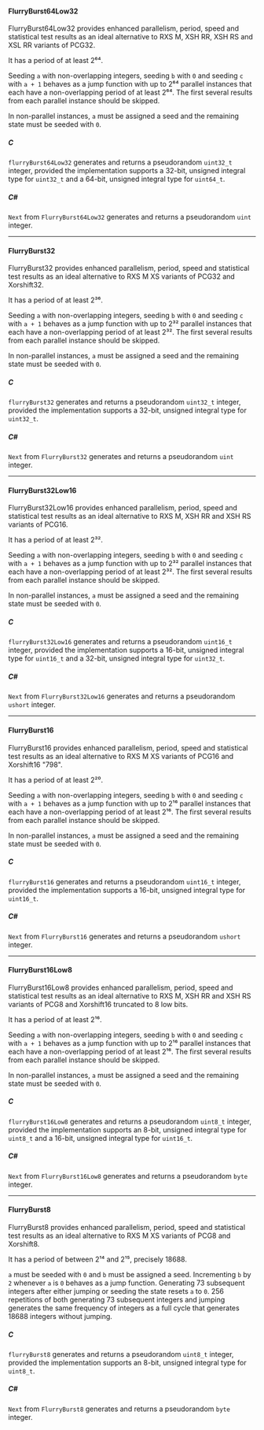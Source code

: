 #### FlurryBurst64Low32

FlurryBurst64Low32 provides enhanced parallelism, period, speed and statistical test results as an ideal alternative to RXS M, XSH RR, XSH RS and XSL RR variants of PCG32.

It has a period of at least 2⁶⁴.

Seeding `a` with non-overlapping integers, seeding `b` with `0` and seeding `c` with `a + 1` behaves as a jump function with up to 2⁶⁴ parallel instances that each have a non-overlapping period of at least 2⁶⁴. The first several results from each parallel instance should be skipped.

In non-parallel instances, `a` must be assigned a seed and the remaining state must be seeded with `0`.

##### C

`flurryBurst64Low32` generates and returns a pseudorandom `uint32_t` integer, provided the implementation supports a 32-bit, unsigned integral type for `uint32_t` and a 64-bit, unsigned integral type for `uint64_t`.

##### C#

`Next` from `FlurryBurst64Low32` generates and returns a pseudorandom `uint` integer.

---

#### FlurryBurst32

FlurryBurst32 provides enhanced parallelism, period, speed and statistical test results as an ideal alternative to RXS M XS variants of PCG32 and Xorshift32.

It has a period of at least 2³⁶.

Seeding `a` with non-overlapping integers, seeding `b` with `0` and seeding `c` with `a + 1` behaves as a jump function with up to 2³² parallel instances that each have a non-overlapping period of at least 2³². The first several results from each parallel instance should be skipped.

In non-parallel instances, `a` must be assigned a seed and the remaining state must be seeded with `0`.

##### C

`flurryBurst32` generates and returns a pseudorandom `uint32_t` integer, provided the implementation supports a 32-bit, unsigned integral type for `uint32_t`.

##### C#

`Next` from `FlurryBurst32` generates and returns a pseudorandom `uint` integer.

---

#### FlurryBurst32Low16

FlurryBurst32Low16 provides enhanced parallelism, period, speed and statistical test results as an ideal alternative to RXS M, XSH RR and XSH RS variants of PCG16.

It has a period of at least 2³².

Seeding `a` with non-overlapping integers, seeding `b` with `0` and seeding `c` with `a + 1` behaves as a jump function with up to 2³² parallel instances that each have a non-overlapping period of at least 2³². The first several results from each parallel instance should be skipped.

In non-parallel instances, `a` must be assigned a seed and the remaining state must be seeded with `0`.

##### C

`flurryBurst32Low16` generates and returns a pseudorandom `uint16_t` integer, provided the implementation supports a 16-bit, unsigned integral type for `uint16_t` and a 32-bit, unsigned integral type for `uint32_t`.

##### C#

`Next` from `FlurryBurst32Low16` generates and returns a pseudorandom `ushort` integer.

---

#### FlurryBurst16

FlurryBurst16 provides enhanced parallelism, period, speed and statistical test results as an ideal alternative to RXS M XS variants of PCG16 and Xorshift16 "798".

It has a period of at least 2²⁰.

Seeding `a` with non-overlapping integers, seeding `b` with `0` and seeding `c` with `a + 1` behaves as a jump function with up to 2¹⁶ parallel instances that each have a non-overlapping period of at least 2¹⁶. The first several results from each parallel instance should be skipped.

In non-parallel instances, `a` must be assigned a seed and the remaining state must be seeded with `0`.

##### C

`flurryBurst16` generates and returns a pseudorandom `uint16_t` integer, provided the implementation supports a 16-bit, unsigned integral type for `uint16_t`.

##### C#

`Next` from `FlurryBurst16` generates and returns a pseudorandom `ushort` integer.

---

#### FlurryBurst16Low8

FlurryBurst16Low8 provides enhanced parallelism, period, speed and statistical test results as an ideal alternative to RXS M, XSH RR and XSH RS variants of PCG8 and Xorshift16 truncated to 8 low bits.

It has a period of at least 2¹⁶.

Seeding `a` with non-overlapping integers, seeding `b` with `0` and seeding `c` with `a + 1` behaves as a jump function with up to 2¹⁶ parallel instances that each have a non-overlapping period of at least 2¹⁶. The first several results from each parallel instance should be skipped.

In non-parallel instances, `a` must be assigned a seed and the remaining state must be seeded with `0`.

##### C

`flurryBurst16Low8` generates and returns a pseudorandom `uint8_t` integer, provided the implementation supports an 8-bit, unsigned integral type for `uint8_t` and a 16-bit, unsigned integral type for `uint16_t`.

##### C#

`Next` from `FlurryBurst16Low8` generates and returns a pseudorandom `byte` integer.

---

#### FlurryBurst8

FlurryBurst8 provides enhanced parallelism, period, speed and statistical test results as an ideal alternative to RXS M XS variants of PCG8 and Xorshift8.

It has a period of between 2¹⁴ and 2¹⁵, precisely 18688.

`a` must be seeded with `0` and `b` must be assigned a seed. Incrementing `b` by `2` whenever `a` is `0` behaves as a jump function. Generating 73 subsequent integers after either jumping or seeding the state resets `a` to `0`. 256 repetitions of both generating 73 subsequent integers and jumping generates the same frequency of integers as a full cycle that generates 18688 integers without jumping.

##### C

`flurryBurst8` generates and returns a pseudorandom `uint8_t` integer, provided the implementation supports an 8-bit, unsigned integral type for `uint8_t`.

##### C#

`Next` from `FlurryBurst8` generates and returns a pseudorandom `byte` integer.
